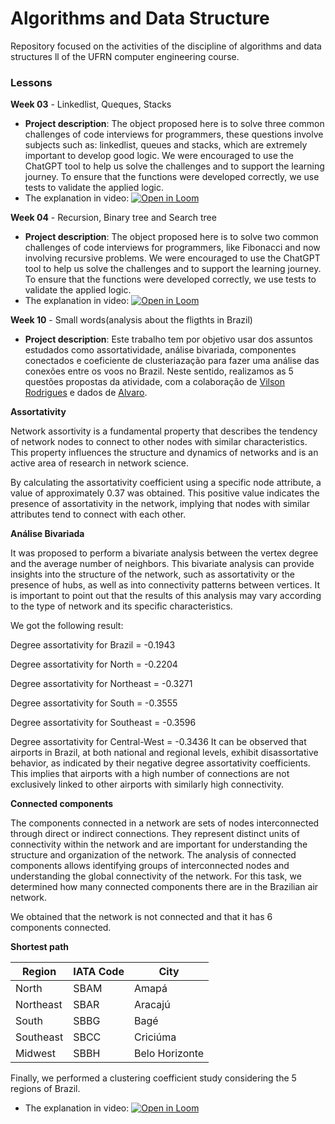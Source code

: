 # Algorithms and Data Structure 
Repository focused on the activities of the discipline of algorithms and data structures ll of the UFRN computer engineering course.

### Lessons
**Week 03** - Linkedlist, Queques, Stacks
- **Project description**: The object proposed here is to solve three common challenges of code interviews for programmers, these questions involve subjects such as: linkedlist, queues and stacks, which are extremely important to develop good logic.
We were encouraged to use the ChatGPT tool to help us solve the challenges and to support the learning journey.
To ensure that the functions were developed correctly, we use tests to validate the applied logic.
- The explanation in video: [![Open in Loom](https://img.shields.io/badge/-Video-83DA77?style=flat-square&logo=loom)](https://www.loom.com/share/03bd5b6f2d2541a4a3e73577fe531548) 

**Week 04** - Recursion, Binary tree and Search tree
- **Project description**: The object proposed here is to solve two common challenges of code interviews for programmers, like Fibonacci and now involving recursive problems.
We were encouraged to use the ChatGPT tool to help us solve the challenges and to support the learning journey.
To ensure that the functions were developed correctly, we use tests to validate the applied logic.
- The explanation in video: [![Open in Loom](https://img.shields.io/badge/-Video-83DA77?style=flat-square&logo=loom)](https://www.loom.com/share/f645b35a6a1b453f8f61c8b588e2182d)

**Week 10** - Small words(analysis about the fligthts in Brazil)
- **Project description**: Este trabalho tem por objetivo usar dos assuntos estudados como assortatividade, análise bivariada, componentes conectados e coeficiente de clusteriazação para fazer uma análise das conexões entre os voos no Brazil. Neste sentido, realizamos as 5 questões propostas da atividade, com a colaboração de [Vilson Rodrigues](https://github.com/Vilsonrodrigues) e dados de [Alvaro](https://github.com/alvarofpp/dataset-flights-brazil).

**Assortativity**

Network assortivity is a fundamental property that describes the tendency of network nodes to connect to other nodes with similar characteristics. This property influences the structure and dynamics of networks and is an active area of research in network science.

By calculating the assortativity coefficient using a specific node attribute, a value of approximately 0.37 was obtained. This positive value indicates the presence of assortativity in the network, implying that nodes with similar attributes tend to connect with each other.

**Análise Bivariada**

It was proposed to perform a bivariate analysis between the vertex degree and the average number of neighbors. This bivariate analysis can provide insights into the structure of the network, such as assortativity or the presence of hubs, as well as into connectivity patterns between vertices. It is important to point out that the results of this analysis may vary according to the type of network and its specific characteristics.

We got the following result:

Degree assortativity for Brazil = -0.1943

Degree assortativity for North = -0.2204

Degree assortativity for Northeast = -0.3271

Degree assortativity for South = -0.3555

Degree assortativity for Southeast = -0.3596

Degree assortativity for Central-West = -0.3436
It can be observed that airports in Brazil, at both national and regional levels, exhibit disassortative behavior, as indicated by their negative degree assortativity coefficients. This implies that airports with a high number of connections are not exclusively linked to other airports with similarly high connectivity.

**Connected components**

The components connected in a network are sets of nodes interconnected through direct or indirect connections. They represent distinct units of connectivity within the network and are important for understanding the structure and organization of the network. The analysis of connected components allows identifying groups of interconnected nodes and understanding the global connectivity of the network. For this task, we determined how many connected components there are in the Brazilian air network.

We obtained that the network is not connected and that it has 6 components connected.

**Shortest path**

| Region    | IATA Code | City            |
| --------- | --------- | --------------- |
| North     | SBAM      | Amapá           |
| Northeast | SBAR      | Aracajú         |
| South     | SBBG      | Bagé            |
| Southeast | SBCC      | Criciúma        |
| Midwest   | SBBH      | Belo Horizonte  |


Finally, we performed a clustering coefficient study considering the 5 regions of Brazil.

- The explanation in video: [![Open in Loom](https://img.shields.io/badge/-Video-83DA77?style=flat-square&logo=loom)](https://www.loom.com/share) 

